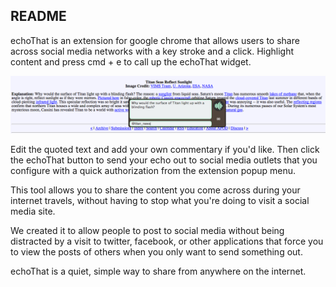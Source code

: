 ## README

echoThat is an extension for google chrome that allows users to share across social media networks with a key stroke and a click. Highlight content and press cmd + e to call up the echoThat widget.

![echoThat widget](/echoThat-titan.png)

Edit the quoted text and add your own commentary if you'd like. Then click the echoThat button to send your echo out to social media outlets that you configure with a quick authorization from the extension popup menu.

This tool allows you to share the content you come across during your internet travels, without having to stop what you're doing to visit a social media site.

We created it to allow people to post to social media without being distracted by a visit to twitter, facebook, or other applications that force you to view the posts of others when you only want to send something out.

echoThat is a quiet, simple way to share from anywhere on the internet.
